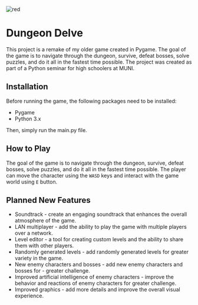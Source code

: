 <img alt="red" src="https://img.shields.io/badge/-This game is in early stage of development, right now it has almost no features finished-red">

# Dungeon Delve

This project is a remake of my older game created in Pygame. The goal of the game is to navigate through the dungeon, survive, defeat bosses, solve puzzles, and do it all in the fastest time possible. The project was created as part of a Python seminar for high schoolers at MUNI.

## Installation

Before running the game, the following packages need to be installed:

- Pygame
- Python 3.x

Then, simply run the main.py file.
## How to Play

The goal of the game is to navigate through the dungeon, survive, defeat bosses, solve puzzles, and do it all in the fastest time possible. The player can move the character using the `WASD` keys and interact with the game world using `E` button.

## Planned New Features

- Soundtrack - create an engaging soundtrack that enhances the overall atmosphere of the game.
- LAN multiplayer - add the ability to play the game with multiple players over a network.
- Level editor - a tool for creating custom levels and the ability to share them with other players.
- Randomly generated levels - add randomly generated levels for greater variety in the game.
- New enemy characters and bosses - add new enemy characters and bosses for - greater challenge.
- Improved artificial intelligence of enemy characters - improve the behavior and reactions of enemy characters for greater challenge.
- Improved graphics - add more details and improve the overall visual experience.


